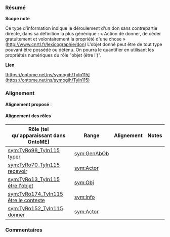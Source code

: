 ### Résumé

**Scope note**

Ce type d'information indique le déroulement d'un don sans contrepartie directe, dans sa définition la plus générique : « Action de donner, de céder gratuitement et volontairement la propriété d'une chose » (http://www.cnrtl.fr/lexicographie/don)	L'objet donné peut être de tout type pouvant être possédé ou détenu. On pourra le quantifier en utilisant les propriétés numériques du rôle "objet (être l')". 

**Lien**

[https://ontome.net/ns/symogih/TyIn115](https://ontome.net/ns/symogih/TyIn115)

### Alignement

**Alignement proposé** :

#### Alignement des rôles

| Rôle (tel qu'apparaissant dans OntoME) | Range | Alignement | Notes |
| ----- | ----- | ----- | ----- |
| [sym:TyRo98_TyIn115 typer](https://ontome.net/ns/symogih/TyRo98_TyIn115) | [sym:GenAbOb](https://ontome.net/ns/symogih/GenAbOb) |   |   |
| [sym:TyRo70_TyIn115 recevoir](https://ontome.net/ns/symogih/TyRo70_TyIn115) | [sym:Actor](https://ontome.net/ns/symogih/Actor) |   |   |
| [sym:TyRo13_TyIn115 être l'objet](https://ontome.net/ns/symogih/TyRo13_TyIn115) | [sym:Obj](https://ontome.net/ns/symogih/Obj) |   |   |
| [sym:TyRo174_TyIn115 être le contexte](https://ontome.net/ns/symogih/TyRo174_TyIn115) | [sym:Info](https://ontome.net/ns/symogih/Info) |   |   |
| [sym:TyRo152_TyIn115 donner](https://ontome.net/ns/symogih/TyRo152_TyIn115) | [sym:Actor](https://ontome.net/ns/symogih/Actor) |   |   |

### Commentaires